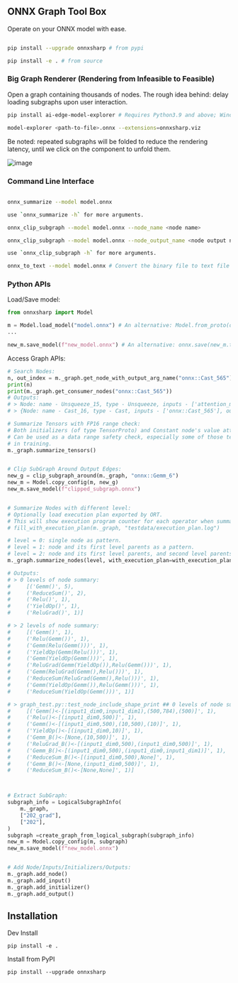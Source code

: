 
## ONNX Graph Tool Box

Operate on your ONNX model with ease.

```bash

pip install --upgrade onnxsharp # from pypi

pip install -e . # from source

```

### Big Graph Renderer (Rendering from Infeasible to Feasible)

Open a graph containing thousands of nodes. The rough idea behind: delay loading subgraphs upon user interaction.

```bash
pip install ai-edge-model-explorer # Requires Python3.9 and above; Windows usage requires WSL env.

model-explorer <path-to-file>.onnx --extensions=onnxsharp.viz
```

Be noted: repeated subgraphs will be folded to reduce the rendering latency, until we click on the component to unfold them.

![image](https://github.com/xuyus/onnxsharp/assets/10530022/55bcf929-7db6-4dc3-a47b-19ceb34eed83)


### Command Line Interface

```bash

onnx_summarize --model model.onnx

use `onnx_summarize -h` for more arguments.

onnx_clip_subgraph --model model.onnx --node_name <node name>

onnx_clip_subgraph --model model.onnx --node_output_name <node output name>

use `onnx_clip_subgraph -h` for more arguments.

onnx_to_text --model model.onnx # Convert the binary file to text file (for readability)

```

### Python APIs

Load/Save model:

```python
from onnxsharp import Model

m = Model.load_model("model.onnx") # An alternative: Model.from_proto(onnx.load("model.onnx"))
...

new_m.save_model(f"new_model.onnx") # An alternative: onnx.save(new_m.to_proto(), f"new_model.onnx")

```

Access Graph APIs:

```python
# Search Nodes:
n, out_index = m._graph.get_node_with_output_arg_name("onnx::Cast_565")
print(n)
print(m._graph.get_consumer_nodes("onnx::Cast_565"))
# Outputs:
# > Node: name - Unsqueeze_15, type - Unsqueeze, inputs - ['attention_mask1'], outputs - ['onnx::Cast_565']
# > {Node: name - Cast_16, type - Cast, inputs - ['onnx::Cast_565'], outputs - ['onnx::Mul_566']}

# Summarize Tensors with FP16 range check:
# Both initializers (of type TensorProto) and Constant node's value attribute (of type TensorProto) will be checked.
# Can be used as a data range safety check, especially some of those tensors will be represented as FP16
# in training.
m._graph.summarize_tensors()


# Clip SubGraph Around Output Edges:
new_g = clip_subgraph_around(m._graph, "onnx::Gemm_6")
new_m = Model.copy_config(m, new_g)
new_m.save_model(f"clipped_subgraph.onnx")


# Summarize Nodes with different level:
# Optionally load execution plan exported by ORT.
# This will show execution program counter for each operator when summarize patterns.
# fill_with_execution_plan(m._graph, "testdata/execution_plan.log")

# level = 0: single node as pattern.
# level = 1: node and its first level parents as a pattern.
# level = 2: node and its first level parents, and second level parents (e.g. parents of the first level parents) as a pattern.
m._graph.summarize_nodes(level, with_execution_plan=with_execution_plan)

# Outputs:
# > 0 levels of node summary:
#     [('Gemm()', 5),
#     ('ReduceSum()', 2),
#     ('Relu()', 1),
#     ('YieldOp()', 1),
#     ('ReluGrad()', 1)]

# > 2 levels of node summary:
#     [('Gemm()', 1),
#     ('Relu(Gemm())', 1),
#     ('Gemm(Relu(Gemm()))', 1),
#     ('YieldOp(Gemm(Relu()))', 1),
#     ('Gemm(YieldOp(Gemm()))', 1),
#     ('ReluGrad(Gemm(YieldOp()),Relu(Gemm()))', 1),
#     ('Gemm(ReluGrad(Gemm(),Relu()))', 1),
#     ('ReduceSum(ReluGrad(Gemm(),Relu()))', 1),
#     ('Gemm(YieldOp(Gemm()),Relu(Gemm()))', 1),
#     ('ReduceSum(YieldOp(Gemm()))', 1)]

# > graph_test.py::test_node_include_shape_print ## 0 levels of node summary:
#     [('Gemm()<-[(input1_dim0,input1_dim1),(500,784),(500)]', 1),
#     ('Relu()<-[(input1_dim0,500)]', 1),
#     ('Gemm()<-[(input1_dim0,500),(10,500),(10)]', 1),
#     ('YieldOp()<-[(input1_dim0,10)]', 1),
#     ('Gemm_B()<-[None,(10,500)]', 1),
#     ('ReluGrad_B()<-[(input1_dim0,500),(input1_dim0,500)]', 1),
#     ('Gemm_B()<-[(input1_dim0,500),(input1_dim0,input1_dim1)]', 1),
#     ('ReduceSum_B()<-[(input1_dim0,500),None]', 1),
#     ('Gemm_B()<-[None,(input1_dim0,500)]', 1),
#     ('ReduceSum_B()<-[None,None]', 1)]



# Extract SubGraph:
subgraph_info = LogicalSubgraphInfo(
    m._graph,
    ["202_grad"],
    ["202"],
)
subgraph =create_graph_from_logical_subgraph(subgraph_info)
new_m = Model.copy_config(m, subgraph)
new_m.save_model(f"new_model.onnx")


# Add Node/Inputs/Initializers/Outputs:
m._graph.add_node()
m._graph.add_input()
m._graph.add_initializer()
m._graph.add_output()

```

## Installation

Dev Install

    pip install -e .

Install from PyPI

    pip install --upgrade onnxsharp
